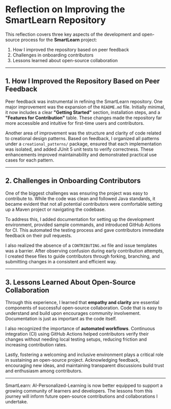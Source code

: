 # Reflection on Improving the SmartLearn Repository

This reflection covers three key aspects of the development and open-source process for the **SmartLearn** project:  
1. How I improved the repository based on peer feedback  
2. Challenges in onboarding contributors  
3. Lessons learned about open-source collaboration

---

## 1. How I Improved the Repository Based on Peer Feedback

Peer feedback was instrumental in refining the SmartLearn repository. One major improvement was the expansion of the `README.md` file. Initially minimal, it now includes a clear **"Getting Started"** section, installation steps, and a **"Features for Contribution"** table. These changes made the repository far more accessible and intuitive for first-time users and contributors.

Another area of improvement was the structure and clarity of code related to creational design patterns. Based on feedback, I organized all patterns under a `creational_patterns/` package, ensured that each implementation was isolated, and added JUnit 5 unit tests to verify correctness. These enhancements improved maintainability and demonstrated practical use cases for each pattern.

---

## 2. Challenges in Onboarding Contributors

One of the biggest challenges was ensuring the project was easy to contribute to. While the code was clean and followed Java standards, it became evident that not all potential contributors were comfortable setting up a Maven project or navigating the codebase.

To address this, I added documentation for setting up the development environment, provided sample commands, and introduced GitHub Actions for CI. This automated the testing process and gave contributors immediate feedback on their pull requests.

I also realized the absence of a `CONTRIBUTING.md` file and issue templates was a barrier. After observing confusion during early contribution attempts, I created these files to guide contributors through forking, branching, and submitting changes in a consistent and efficient way.

---

## 3. Lessons Learned About Open-Source Collaboration

Through this experience, I learned that **empathy and clarity** are essential components of successful open-source collaboration. Code that is easy to understand and build upon encourages community involvement. Documentation is just as important as the code itself.

I also recognized the importance of **automated workflows**. Continuous integration (CI) using GitHub Actions helped contributors verify their changes without needing local testing setups, reducing friction and increasing contribution rates.

Lastly, fostering a welcoming and inclusive environment plays a critical role in sustaining an open-source project. Acknowledging feedback, encouraging new ideas, and maintaining transparent discussions build trust and enthusiasm among contributors.

---

SmartLearn: AI-Personalized-Learning is now better equipped to support a growing community of learners and developers. The lessons from this journey will inform future open-source contributions and collaborations I undertake.
